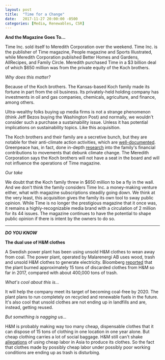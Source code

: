 ```yaml
---
layout: post
title:  "Time for a Change"
date:   2017-11-27 20:00:00 -0500
categories: [Media, Renewables, CSR]
---
```


**And the Magazine Goes To...**

Time Inc. sold itself to Meredith Corporation over the weekend. Time Inc. is the publisher of Time magazine, People magazine and Sports Illustrated, while Meredith Corporation published Better Homes and Gardens, AllRecipes, and Family Circle. Meredith purchased Time in a $3 billion deal of which $650 million was from the private equity of the Koch brothers.

*Why does this matter?*

Because of the Koch brothers. The Kansas-based Koch family made its fortune in part from the oil business. Its privately-held holding company has investments in oil and gas companies, chemicals, agriculture, and finance, among others.

Ultra-wealthy folks buying up media firms is not a strange phenomenon (think Jeff Bezos buying the Washington Post) and normally, we wouldn't consider such a purchase a sustainability issue. Unless it has potential implications on sustainability topics. Like this acquisition.

The Koch brothers and their family are a secretive bunch, but they are notable for their anti-climate action activities, which are  [well-documented](https://www.scientificamerican.com/article/dark-money-funds-climate-change-denial-effort/). Greenpeace has, in fact, done in-depth  [research](http://www.greenpeace.org/usa/global-warming/climate-deniers/koch-industries/) into the family's financial contributions to movements that debunk climate change.  The Meredith Corporation says the Koch brothers will not have a seat in the board and will not influence the operations of Time magazine.

*Our take*

We doubt that the Koch family threw in $650 million to be a fly in the wall. And we don't think the family considers Time Inc. a money-making venture either, what with magazine subscriptions steadily going down. We think at the very least, this acquisition gives the family its own tool to sway public opinion. While Time is no longer the prestigious magazine that it once was, it remains a highly-recognizable media brand with a circulation of 2 million for its 44 issues. The magazine continues to have the potential to shape public opinion if there is intent by the owners to do so.


* * *

***DO YOU KNOW***

**The dual use of H&M clothes**

A Swedish power plant has been using unsold H&M clothes to wean away from coal. The power plant, operated by Malarenergi AB uses wood, trash and unsold H&M clothes to generate electricity. Bloomberg [reported](https://www.bloomberg.com/news/articles/2017-11-24/burning-h-m-rags-is-new-black-as-swedish-plant-ditches-coal) that the plant burned approximately 15 tons of discarded clothes from H&M so far in 2017, compared with about 400,000 tons of trash.

*What's cool about this is...*

It will help the company meet its target of becoming coal-free by 2020. The plant plans to run completely on recycled and renewable fuels in the future. It's also cool that unsold clothes are not ending up in landfills and are, instead, getting reused.

*But something is nagging us...*

H&M is probably making way too many cheap, dispensable clothes that it can dispose of 15 tons of clothing in one location in one year alone. But cheap clothing carries a lot of social baggage. H&M still can't shake [allegations](https://broadly.vice.com/en_us/article/bmw993/women-making-hm-clothes-factory-fired-pregnant) of using cheap labor in Asia to produce its clothes. So the fact that clothes made by possibly cheap labor under possibly poor working conditions are ending up as trash is disturbing.
